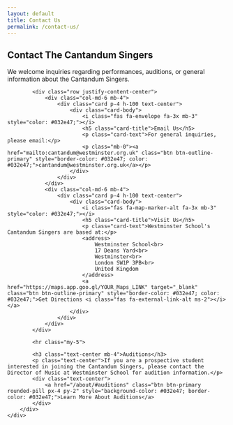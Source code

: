 ```yaml
---
layout: default
title: Contact Us
permalink: /contact-us/
---
```


<section class="container my-5 py-5">
    <h1 class="section-title text-center mb-5">Contact The Cantandum Singers</h1>
    <div class="row">
        <div class="col-lg-8 mx-auto">
            <p class="lead text-center mb-5">We welcome inquiries regarding performances, auditions, or general information about the Cantandum Singers.</p>

            <div class="row justify-content-center">
                <div class="col-md-6 mb-4">
                    <div class="card p-4 h-100 text-center">
                        <div class="card-body">
                            <i class="fas fa-envelope fa-3x mb-3" style="color: #032e47;"></i>
                            <h5 class="card-title">Email Us</h5>
                            <p class="card-text">For general inquiries, please email:</p>
                            <p class="mb-0"><a href="mailto:cantandum@westminster.org.uk" class="btn btn-outline-primary" style="border-color: #032e47; color: #032e47;">cantandum@westminster.org.uk</a></p>
                        </div>
                    </div>
                </div>
                <div class="col-md-6 mb-4">
                    <div class="card p-4 h-100 text-center">
                        <div class="card-body">
                            <i class="fas fa-map-marker-alt fa-3x mb-3" style="color: #032e47;"></i>
                            <h5 class="card-title">Visit Us</h5>
                            <p class="card-text">Westminster School's Cantandum Singers are based at:</p>
                            <address>
                                Westminster School<br>
                                17 Deans Yard<br>
                                Westminster<br>
                                London SW1P 3PB<br>
                                United Kingdom
                            </address>
                            <a href="https://maps.app.goo.gl/YOUR_Maps_LINK" target="_blank" class="btn btn-outline-primary" style="border-color: #032e47; color: #032e47;">Get Directions <i class="fas fa-external-link-alt ms-2"></i></a>
                        </div>
                    </div>
                </div>
            </div>

            <hr class="my-5">

            <h3 class="text-center mb-4">Auditions</h3>
            <p class="text-center">If you are a prospective student interested in joining the Cantandum Singers, please contact the Director of Music at Westminster School for audition information.</p>
            <div class="text-center">
                <a href="/about/#auditions" class="btn btn-primary rounded-pill px-4 py-2" style="background-color: #032e47; border-color: #032e47;">Learn More About Auditions</a>
            </div>
        </div>
    </div>
</section>